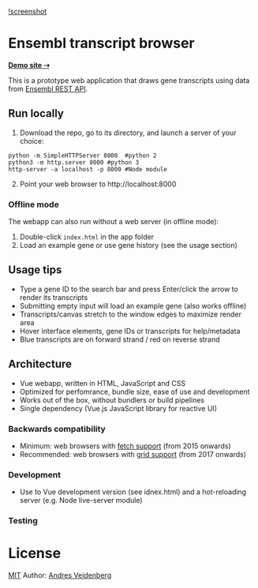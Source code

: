 
[!screenshot](screenshot.png)

# Ensembl transcript browser

**[Demo site ⇢](http://wasabiapp.org/transcripts/)**

This is a prototype web application that draws gene transcripts using data from [Ensembl REST API](https://rest.ensembl.org). 

## Run locally

1) Download the repo, go to its directory, and launch a server of your choice:
```
python -m SimpleHTTPServer 8000  #python 2
python3 -m http.server 8000 #python 3
http-server -a localhost -p 8000 #Node module
```
2) Point your web browser to http://localhost:8000

### Offline mode

The webapp can also run without a web server (in offline mode):
1) Double-click `index.html` in the app folder
2) Load an example gene or use gene history (see the usage section)

## Usage tips

- Type a gene ID to the search bar and press Enter/click the arrow to render its transcripts
- Submitting empty input will load an example gene (also works offline)
- Transcripts/canvas stretch to the window edges to maximize render area
- Hover interface elements, gene IDs or transcripts for help/metadata
- Blue transcripts are on forward strand / red on reverse strand

## Architecture

- Vue webapp, written in HTML, JavaScript and CSS
- Optimized for perfomrance, bundle size, ease of use and development
- Works out of the box, without bundlers or build pipelines
- Single dependency (Vue.js JavaScript library for reactive UI)

### Backwards compatibility

- Minimum: web browsers with [fetch support](https://caniuse.com/fetch) (from 2015 onwards)
- Recommended: web browsers with [grid support](https://caniuse.com/css-grid) (from 2017 onwards)

### Development

- Use to Vue development version (see idnex.html) and a hot-reloading server (e.g. Node live-server module)

### Testing



# License

[MIT](https://opensource.org/licenses/MIT)
Author: [Andres Veidenberg](https://www.linkedin.com/in/aveidenberg/)
